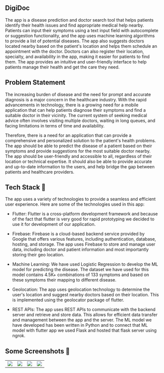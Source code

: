 ## DigiDoc
The app is a disease prediction and doctor search tool that helps patients identify their health issues and find appropriate medical help nearby. Patients can input their symptoms using a text input field with autocomplete or suggestion functionality, and the app uses machine learning algorithms to provide a list of potential diseases. The app also suggests doctors located nearby based on the patient's location and helps them schedule an appointment with the doctor. Doctors can also register their location, specialty, and availability in the app, making it easier for patients to find them. The app provides an intuitive and user-friendly interface to help patients manage their health and get the care they need.

## Problem Statement
The increasing burden of disease and the need for prompt and accurate diagnosis is a major concern in the healthcare industry. With the rapid advancements in technology, there is a growing need for a mobile application that can help patients diagnose their symptoms and find a suitable doctor in their vicinity. The current system of seeking medical advice often involves visiting multiple doctors, waiting in long queues, and facing limitations in terms of time and availability.

Therefore, there is a need for an application that can provide a comprehensive and personalized solution to the patient's health problems. The app should be able to predict the disease of a patient based on their symptoms and provide suggestions for the most suitable doctor nearby. The app should be user-friendly and accessible to all, regardless of their location or technical expertise. It should also be able to provide accurate and up-to-date information to the users, and help bridge the gap between patients and healthcare providers.

## Tech Stack :paperclip:

The app uses a variety of technologies to provide a seamless and efficient user experience. Here are some of the technologies used in this app:

* Flutter: Flutter is a cross-platform development framework and because of the fact that flutter is very good for rapid prototyping we decided to use it for development of our application.

* Firebase: Firebase is a cloud-based backend service provided by Google that offers various features, including authentication, database, hosting, and storage. The app uses Firebase to store and manage user data, including doctor and patient information and most importantly storing their geo location.

* Machine Learning: We have used Logistic Regression to develop the ML model for predicting the disease. The dataset we have used for this model contains 4.5K+ combinations of 133 symptoms and based on these symptoms their mapping to different disease.

* Geolocation: The app uses geolocation technology to determine the user's location and suggest nearby doctors based on their location. This is implemented using the geolocator package of flutter.

* REST APIs: The app uses REST APIs to communicate with the backend server and retrieve and store data. This allows for efficient data transfer and management between the app and the server. The ML model we have developed has been written in Python and to connect that ML model with flutter app we used Flask and hosted that flask server using ngrok.


## Some Screenshots :card_index:

<table>
<tr>
<td>
<img src="https://user-images.githubusercontent.com/83654180/222330447-bdeac7ae-de8b-4b7f-af07-8fb0a91999ae.jpeg">
</td>
<td>
<img src="https://user-images.githubusercontent.com/83654180/222330455-95c8c888-d9d6-445f-bd10-f1349007bb4e.jpeg">
</td>
<td>
<img src="https://user-images.githubusercontent.com/83654180/222330460-3da8e113-4a5f-4463-85cc-1c598cf7a08e.jpeg">
</td>
<td>
<img src="https://user-images.githubusercontent.com/83654180/222330466-78756449-010b-4a16-bc83-f0ccc793b06b.jpeg">
</td>
</tr>
</table>
